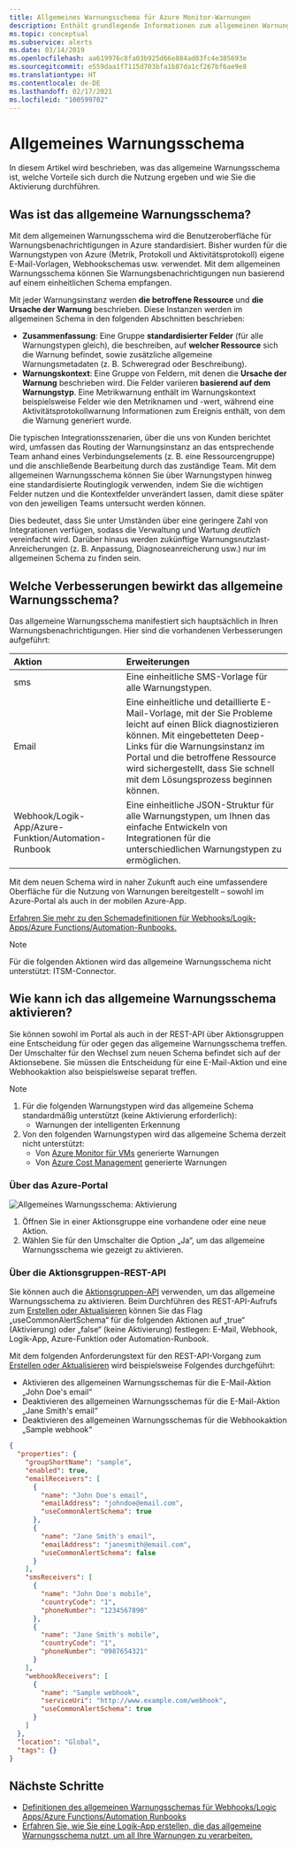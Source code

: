```yaml
---
title: Allgemeines Warnungsschema für Azure Monitor-Warnungen
description: Enthält grundlegende Informationen zum allgemeinen Warnungsschema, zu den Vorteilen der Nutzung und zur Vorgehensweise bei der Aktivierung.
ms.topic: conceptual
ms.subservice: alerts
ms.date: 03/14/2019
ms.openlocfilehash: aa619976c8fa03b925d66e884ad03fc4e385693e
ms.sourcegitcommit: e559daa1f7115d703bfa1b87da1cf267bf6ae9e8
ms.translationtype: HT
ms.contentlocale: de-DE
ms.lasthandoff: 02/17/2021
ms.locfileid: "100599702"
---
```

# <a name="common-alert-schema"></a>Allgemeines Warnungsschema

In diesem Artikel wird beschrieben, was das allgemeine Warnungsschema ist, welche Vorteile sich durch die Nutzung ergeben und wie Sie die Aktivierung durchführen.

## <a name="what-is-the-common-alert-schema"></a>Was ist das allgemeine Warnungsschema?

Mit dem allgemeinen Warnungsschema wird die Benutzeroberfläche für Warnungsbenachrichtigungen in Azure standardisiert. Bisher wurden für die Warnungstypen von Azure (Metrik, Protokoll und Aktivitätsprotokoll) eigene E-Mail-Vorlagen, Webhookschemas usw. verwendet. Mit dem allgemeinen Warnungsschema können Sie Warnungsbenachrichtigungen nun basierend auf einem einheitlichen Schema empfangen.

Mit jeder Warnungsinstanz werden **die betroffene Ressource** und **die Ursache der Warnung** beschrieben. Diese Instanzen werden im allgemeinen Schema in den folgenden Abschnitten beschrieben:
* **Zusammenfassung**: Eine Gruppe **standardisierter Felder** (für alle Warnungstypen gleich), die beschreiben, auf **welcher Ressource** sich die Warnung befindet, sowie zusätzliche allgemeine Warnungsmetadaten (z. B. Schweregrad oder Beschreibung). 
* **Warnungskontext**: Eine Gruppe von Feldern, mit denen die **Ursache der Warnung** beschrieben wird. Die Felder variieren **basierend auf dem Warnungstyp**. Eine Metrikwarnung enthält im Warnungskontext beispielsweise Felder wie den Metriknamen und -wert, während eine Aktivitätsprotokollwarnung Informationen zum Ereignis enthält, von dem die Warnung generiert wurde. 

Die typischen Integrationsszenarien, über die uns von Kunden berichtet wird, umfassen das Routing der Warnungsinstanz an das entsprechende Team anhand eines Verbindungselements (z. B. eine Ressourcengruppe) und die anschließende Bearbeitung durch das zuständige Team. Mit dem allgemeinen Warnungsschema können Sie über Warnungstypen hinweg eine standardisierte Routinglogik verwenden, indem Sie die wichtigen Felder nutzen und die Kontextfelder unverändert lassen, damit diese später von den jeweiligen Teams untersucht werden können.

Dies bedeutet, dass Sie unter Umständen über eine geringere Zahl von Integrationen verfügen, sodass die Verwaltung und Wartung _deutlich_ vereinfacht wird. Darüber hinaus werden zukünftige Warnungsnutzlast-Anreicherungen (z. B. Anpassung, Diagnoseanreicherung usw.) nur im allgemeinen Schema zu finden sein.

## <a name="what-enhancements-does-the-common-alert-schema-bring"></a>Welche Verbesserungen bewirkt das allgemeine Warnungsschema?

Das allgemeine Warnungsschema manifestiert sich hauptsächlich in Ihren Warnungsbenachrichtigungen. Hier sind die vorhandenen Verbesserungen aufgeführt:

| Aktion | Erweiterungen|
|:---|:---|
| sms | Eine einheitliche SMS-Vorlage für alle Warnungstypen. |
| Email | Eine einheitliche und detaillierte E-Mail-Vorlage, mit der Sie Probleme leicht auf einen Blick diagnostizieren können. Mit eingebetteten Deep-Links für die Warnungsinstanz im Portal und die betroffene Ressource wird sichergestellt, dass Sie schnell mit dem Lösungsprozess beginnen können. |
| Webhook/Logik-App/Azure-Funktion/Automation-Runbook | Eine einheitliche JSON-Struktur für alle Warnungstypen, um Ihnen das einfache Entwickeln von Integrationen für die unterschiedlichen Warnungstypen zu ermöglichen. |

Mit dem neuen Schema wird in naher Zukunft auch eine umfassendere Oberfläche für die Nutzung von Warnungen bereitgestellt – sowohl im Azure-Portal als auch in der mobilen Azure-App. 

[Erfahren Sie mehr zu den Schemadefinitionen für Webhooks/Logik-Apps/Azure Functions/Automation-Runbooks.](./alerts-common-schema-definitions.md)

> [!NOTE]
> Für die folgenden Aktionen wird das allgemeine Warnungsschema nicht unterstützt: ITSM-Connector.

## <a name="how-do-i-enable-the-common-alert-schema"></a>Wie kann ich das allgemeine Warnungsschema aktivieren?

Sie können sowohl im Portal als auch in der REST-API über Aktionsgruppen eine Entscheidung für oder gegen das allgemeine Warnungsschema treffen. Der Umschalter für den Wechsel zum neuen Schema befindet sich auf der Aktionsebene. Sie müssen die Entscheidung für eine E-Mail-Aktion und eine Webhookaktion also beispielsweise separat treffen.

> [!NOTE]
> 1. Für die folgenden Warnungstypen wird das allgemeine Schema standardmäßig unterstützt (keine Aktivierung erforderlich):
>     * Warnungen der intelligenten Erkennung
> 1. Von den folgenden Warnungstypen wird das allgemeine Schema derzeit nicht unterstützt:
>     * Von [Azure Monitor für VMs](../insights/vminsights-overview.md) generierte Warnungen
>     * Von [Azure Cost Management](../../cost-management-billing/manage/cost-management-budget-scenario.md) generierte Warnungen

### <a name="through-the-azure-portal"></a>Über das Azure-Portal

![Allgemeines Warnungsschema: Aktivierung](media/alerts-common-schema/portal-opt-in.png)

1. Öffnen Sie in einer Aktionsgruppe eine vorhandene oder eine neue Aktion. 
1. Wählen Sie für den Umschalter die Option „Ja“, um das allgemeine Warnungsschema wie gezeigt zu aktivieren.

### <a name="through-the-action-groups-rest-api"></a>Über die Aktionsgruppen-REST-API

Sie können auch die [Aktionsgruppen-API](/rest/api/monitor/actiongroups) verwenden, um das allgemeine Warnungsschema zu aktivieren. Beim Durchführen des REST-API-Aufrufs zum [Erstellen oder Aktualisieren](/rest/api/monitor/actiongroups/createorupdate) können Sie das Flag „useCommonAlertSchema“ für die folgenden Aktionen auf „true“ (Aktivierung) oder „false“ (keine Aktivierung) festlegen: E-Mail, Webhook, Logik-App, Azure-Funktion oder Automation-Runbook.

Mit dem folgenden Anforderungstext für den REST-API-Vorgang zum [Erstellen oder Aktualisieren](/rest/api/monitor/actiongroups/createorupdate) wird beispielsweise Folgendes durchgeführt:

* Aktivieren des allgemeinen Warnungsschemas für die E-Mail-Aktion „John Doe's email“
* Deaktivieren des allgemeinen Warnungsschemas für die E-Mail-Aktion „Jane Smith's email“
* Deaktivieren des allgemeinen Warnungsschemas für die Webhookaktion „Sample webhook“

```json
{
  "properties": {
    "groupShortName": "sample",
    "enabled": true,
    "emailReceivers": [
      {
        "name": "John Doe's email",
        "emailAddress": "johndoe@email.com",
        "useCommonAlertSchema": true
      },
      {
        "name": "Jane Smith's email",
        "emailAddress": "janesmith@email.com",
        "useCommonAlertSchema": false
      }
    ],
    "smsReceivers": [
      {
        "name": "John Doe's mobile",
        "countryCode": "1",
        "phoneNumber": "1234567890"
      },
      {
        "name": "Jane Smith's mobile",
        "countryCode": "1",
        "phoneNumber": "0987654321"
      }
    ],
    "webhookReceivers": [
      {
        "name": "Sample webhook",
        "serviceUri": "http://www.example.com/webhook",
        "useCommonAlertSchema": true
      }
    ]
  },
  "location": "Global",
  "tags": {}
}
```





## <a name="next-steps"></a>Nächste Schritte

- [Definitionen des allgemeinen Warnungsschemas für Webhooks/Logic Apps/Azure Functions/Automation Runbooks](./alerts-common-schema-definitions.md)
- [Erfahren Sie, wie Sie eine Logik-App erstellen, die das allgemeine Warnungsschema nutzt, um all Ihre Warnungen zu verarbeiten.](./alerts-common-schema-integrations.md)
